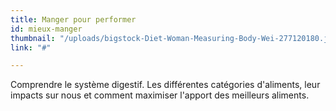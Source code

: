```yaml
---
title: Manger pour performer
id: mieux-manger
thumbnail: "/uploads/bigstock-Diet-Woman-Measuring-Body-Wei-277120180.jpg"
link: "#"

---
```

Comprendre le système digestif. Les différentes catégories d'aliments, leur impacts sur nous et comment maximiser l'apport des meilleurs aliments.